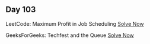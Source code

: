 ## Day 103

LeetCode: Maximum Profit in Job Scheduling 
[Solve Now](https://leetcode.com/problems/maximum-profit-in-job-scheduling/description/)

GeeksForGeeks: Techfest and the Queue 
[Solve Now](https://www.geeksforgeeks.org/problems/techfest-and-the-queue1044/1)
